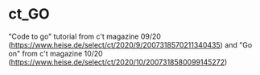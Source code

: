 # ct_GO
"Code to go" tutorial from c't magazine 09/20 (https://www.heise.de/select/ct/2020/9/2007318570211340435)
and
"Go on" from c't magazine 10/20 (https://www.heise.de/select/ct/2020/10/2007318580099145272)